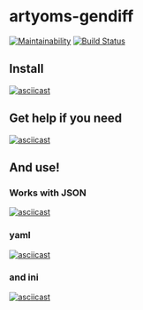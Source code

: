 # artyoms-gendiff

[![Maintainability](https://api.codeclimate.com/v1/badges/54dbb060568ef19127a2/maintainability)](https://codeclimate.com/github/vinnityom/project-lvl2-s451/maintainability)
[![Build Status](https://travis-ci.com/vinnityom/project-lvl2-s451.svg?branch=master)](https://travis-ci.com/vinnityom/project-lvl2-s451)

## Install
[![asciicast](https://asciinema.org/a/oe6bbUDFvecHL7SiB0XApgA4k.svg)](https://asciinema.org/a/oe6bbUDFvecHL7SiB0XApgA4k)

## Get help if you need
[![asciicast](https://asciinema.org/a/2NkjTF3BJsW4el4QEtUguolDD.svg)](https://asciinema.org/a/2NkjTF3BJsW4el4QEtUguolDD)

## And use!
### Works with JSON
[![asciicast](https://asciinema.org/a/scIYaKzF41R2mcUstGXlaaxul.svg)](https://asciinema.org/a/scIYaKzF41R2mcUstGXlaaxul)

### yaml
[![asciicast](https://asciinema.org/a/ESsvce4pQuz61gvj9L6AR9aKe.svg)](https://asciinema.org/a/ESsvce4pQuz61gvj9L6AR9aKe)

### and ini
[![asciicast](https://asciinema.org/a/eOUguUKBGeieiz4auCSqP7dpP.svg)](https://asciinema.org/a/eOUguUKBGeieiz4auCSqP7dpP)